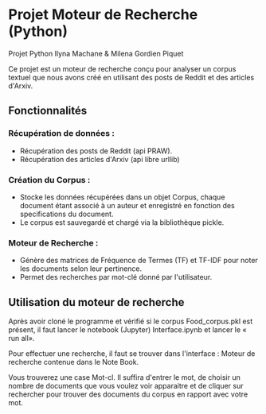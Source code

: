 # Projet Moteur de Recherche (Python)

Projet Python Ilyna Machane &amp; Milena Gordien Piquet

Ce projet est un moteur de recherche conçu pour analyser un corpus textuel que nous avons créé en utilisant des posts de Reddit et des articles d'Arxiv.

## Fonctionnalités

### Récupération de données :
- Récupération des posts de Reddit (api PRAW).
- Récupération des articles d'Arxiv (api libre urllib)
 
### Création du Corpus :
- Stocke les données récupérées dans un objet Corpus, chaque document étant associé à un auteur et enregistré en fonction des specifications du document.
- Le corpus est sauvegardé et chargé via la bibliothèque pickle.

### Moteur de Recherche :
- Génère des matrices de Fréquence de Termes (TF) et TF-IDF pour noter les documents selon leur pertinence.
- Permet des recherches par mot-clé donné par l'utilisateur.

## Utilisation du moteur de recherche 

Après avoir cloné le programme et vérifié si le corpus Food_corpus.pkl est présent, il faut lancer le notebook (Jupyter) Interface.ipynb et lancer le « run all». 

Pour effectuer une recherche, il faut se trouver dans l'interface : Moteur de recherche contenue dans le Note Book. 

Vous trouverez une case Mot-cl. Il suffira d'entrer le mot, de choisir un nombre de documents que vous voulez voir apparaitre et de cliquer sur rechercher pour trouver des documents du corpus en rapport avec votre mot. 

